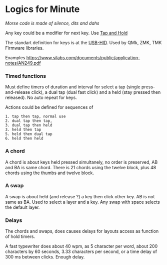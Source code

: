 
# Logics for Minute

_Morse code is made of silence, dits and dahs_

Any key could be a modifier for next key. Use [Tap and Hold](https://blog.zsa.io/tap-hold-explained/)

The standart definition for keys is at the [USB-HID](https://www.usb.org/sites/default/files/documents/hid1_11.pdf). Used by QMk, ZMK, TMK Firmware libraries.

Examples <https://www.silabs.com/documents/public/application-notes/AN249.pdf>

### Timed functions 

Must define timers of duration and interval for select a tap (single press-and-release click), a dual tap (dual fast click) and a held (stay pressed then released). No auto repeat for keys.

Actions could be defined for sequences of 

    1. tap then tap, normal use
    2. dual tap then tap, 
    3. dual tap then held
    3. held then tap
    5. held then dual tap
    6. held then held
   
### A chord 

A chord is about keys held pressed simultanely, no order is preserved, AB and BA is same chord. 
There is 21 chords using the twelve block, plus 48 chords using the thumbs and twelve block.

### A swap 

A swap is about held (and release ?) a key then click other key. 
AB is not same as BA. Used to select a layer and a key. 
Any swap with space selects the default layer. 

### Delays

The chords and swaps, does causes delays for layouts access as function of hold timers. 

A fast typewriter does about 40 wpm, as 5 character per word, about 200 characters by 60 seconds, 3.33 characters per second, or a time delay of 300 ms between clicks. Enough delay.
  
  
